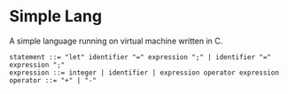 # Simple Lang
A simple language running on virtual machine written in C.

```
statement ::= "let" identifier "=" expression ";" | identifier "=" expression ";"
expression ::= integer | identifier | expression operator expression
operator ::= "+" | "-"
```

